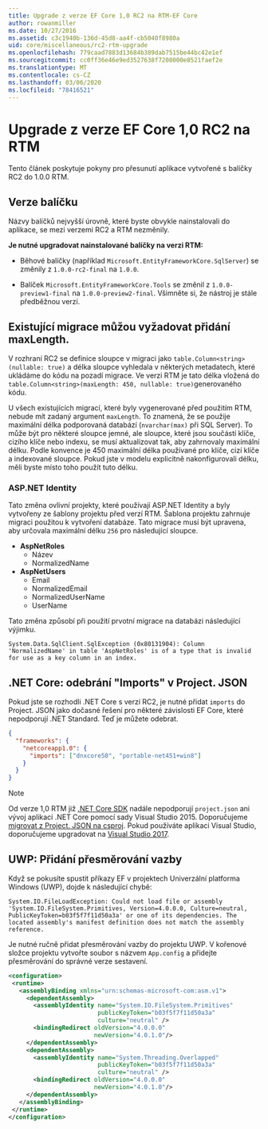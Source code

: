 ```yaml
---
title: Upgrade z verze EF Core 1,0 RC2 na RTM-EF Core
author: rowanmiller
ms.date: 10/27/2016
ms.assetid: c3c1940b-136d-45d8-aa4f-cb5040f8980a
uid: core/miscellaneous/rc2-rtm-upgrade
ms.openlocfilehash: 779caad7883d13684b389dab7515be44bc42e1ef
ms.sourcegitcommit: cc0ff36e46e9ed3527638f7208000e8521faef2e
ms.translationtype: MT
ms.contentlocale: cs-CZ
ms.lasthandoff: 03/06/2020
ms.locfileid: "78416521"
---
```

# <a name="upgrading-from-ef-core-10-rc2-to-rtm"></a>Upgrade z verze EF Core 1,0 RC2 na RTM

Tento článek poskytuje pokyny pro přesunutí aplikace vytvořené s balíčky RC2 do 1.0.0 RTM.

## <a name="package-versions"></a>Verze balíčku

Názvy balíčků nejvyšší úrovně, které byste obvykle nainstalovali do aplikace, se mezi verzemi RC2 a RTM nezměnily.

**Je nutné upgradovat nainstalované balíčky na verzi RTM:**

* Běhové balíčky (například `Microsoft.EntityFrameworkCore.SqlServer`) se změnily z `1.0.0-rc2-final` na `1.0.0`.

* Balíček `Microsoft.EntityFrameworkCore.Tools` se změnil z `1.0.0-preview1-final` na `1.0.0-preview2-final`. Všimněte si, že nástroj je stále předběžnou verzí.

## <a name="existing-migrations-may-need-maxlength-added"></a>Existující migrace můžou vyžadovat přidání maxLength.

V rozhraní RC2 se definice sloupce v migraci jako `table.Column<string>(nullable: true)` a délka sloupce vyhledala v některých metadatech, které ukládáme do kódu na pozadí migrace. Ve verzi RTM je tato délka vložená do `table.Column<string>(maxLength: 450, nullable: true)`generovaného kódu.

U všech existujících migrací, které byly vygenerované před použitím RTM, nebude mít zadaný argument `maxLength`. To znamená, že se použije maximální délka podporovaná databází (`nvarchar(max)` při SQL Server). To může být pro některé sloupce jemné, ale sloupce, které jsou součástí klíče, cizího klíče nebo indexu, se musí aktualizovat tak, aby zahrnovaly maximální délku. Podle konvence je 450 maximální délka používané pro klíče, cizí klíče a indexované sloupce. Pokud jste v modelu explicitně nakonfigurovali délku, měli byste místo toho použít tuto délku.

### <a name="aspnet-identity"></a>ASP.NET Identity

Tato změna ovlivní projekty, které používají ASP.NET Identity a byly vytvořeny ze šablony projektu před verzí RTM. Šablona projektu zahrnuje migraci použitou k vytvoření databáze. Tato migrace musí být upravena, aby určovala maximální délku `256` pro následující sloupce.

* **AspNetRoles**
  * Název
  * NormalizedName
* **AspNetUsers**
  * Email
  * NormalizedEmail
  * NormalizedUserName
  * UserName

Tato změna způsobí při použití prvotní migrace na databázi následující výjimku.

``` Console
System.Data.SqlClient.SqlException (0x80131904): Column 'NormalizedName' in table 'AspNetRoles' is of a type that is invalid for use as a key column in an index.
```

## <a name="net-core-remove-imports-in-projectjson"></a>.NET Core: odebrání "Imports" v Project. JSON

Pokud jste se rozhodli .NET Core s verzí RC2, je nutné přidat `imports` do Project. JSON jako dočasné řešení pro některé závislosti EF Core, které nepodporují .NET Standard. Teď je můžete odebrat.

``` json
{
  "frameworks": {
    "netcoreapp1.0": {
      "imports": ["dnxcore50", "portable-net451+win8"]
    }
  }
}
```

> [!NOTE]  
> Od verze 1,0 RTM již [.NET Core SDK](https://www.microsoft.com/net/download/core) nadále nepodporují `project.json` ani vývoj aplikací .NET Core pomocí sady Visual Studio 2015. Doporučujeme [migrovat z Project. JSON na csproj](https://docs.microsoft.com/dotnet/articles/core/migration/). Pokud používáte aplikaci Visual Studio, doporučujeme upgradovat na [Visual Studio 2017](https://www.visualstudio.com/downloads/).

## <a name="uwp-add-binding-redirects"></a>UWP: Přidání přesměrování vazby

Když se pokusíte spustit příkazy EF v projektech Univerzální platforma Windows (UWP), dojde k následující chybě:

```output
System.IO.FileLoadException: Could not load file or assembly 'System.IO.FileSystem.Primitives, Version=4.0.0.0, Culture=neutral, PublicKeyToken=b03f5f7f11d50a3a' or one of its dependencies. The located assembly's manifest definition does not match the assembly reference.
```

Je nutné ručně přidat přesměrování vazby do projektu UWP. V kořenové složce projektu vytvořte soubor s názvem `App.config` a přidejte přesměrování do správné verze sestavení.

```xml
<configuration>
 <runtime>
   <assemblyBinding xmlns="urn:schemas-microsoft-com:asm.v1">
     <dependentAssembly>
       <assemblyIdentity name="System.IO.FileSystem.Primitives"
                         publicKeyToken="b03f5f7f11d50a3a"
                         culture="neutral" />
       <bindingRedirect oldVersion="4.0.0.0"
                        newVersion="4.0.1.0"/>
     </dependentAssembly>
     <dependentAssembly>
       <assemblyIdentity name="System.Threading.Overlapped"
                         publicKeyToken="b03f5f7f11d50a3a"
                         culture="neutral" />
       <bindingRedirect oldVersion="4.0.0.0"
                        newVersion="4.0.1.0"/>
     </dependentAssembly>
   </assemblyBinding>
 </runtime>
</configuration>
```
